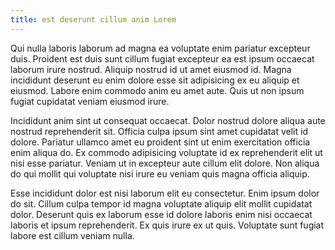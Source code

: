 ```yaml
---
title: est deserunt cillum anim Lorem
---
```


Qui nulla laboris laborum ad magna ea voluptate enim pariatur excepteur duis. Proident est duis sunt cillum fugiat excepteur ea est ipsum occaecat laborum irure nostrud. Aliquip nostrud id ut amet eiusmod id. Magna incididunt deserunt eu enim dolore esse sit adipisicing ex eu aliquip et eiusmod. Labore enim commodo anim eu amet aute. Quis ut non ipsum fugiat cupidatat veniam eiusmod irure.

Incididunt anim sint ut consequat occaecat. Dolor nostrud dolore aliqua aute nostrud reprehenderit sit. Officia culpa ipsum sint amet cupidatat velit id dolore. Pariatur ullamco amet eu proident sint ut enim exercitation officia enim aliqua do. Ex commodo adipisicing voluptate id ex reprehenderit elit ut nisi esse pariatur. Veniam ut in excepteur aute cillum elit dolore. Non aliqua do qui mollit qui voluptate nisi irure eu veniam quis magna officia aliquip.

Esse incididunt dolor est nisi laborum elit eu consectetur. Enim ipsum dolor do sit. Cillum culpa tempor id magna voluptate aliquip elit mollit cupidatat dolor. Deserunt quis ex laborum esse id dolore laboris enim nisi occaecat laboris et ipsum reprehenderit. Ex quis irure ex ut quis. Voluptate sunt fugiat labore est cillum veniam nulla.